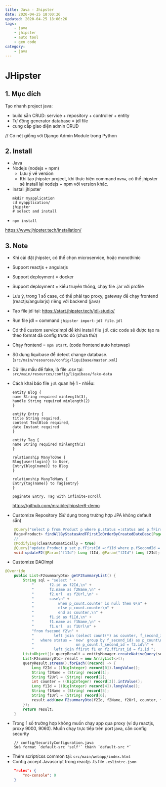 ```yaml
---
title: Java - Jhipster
date: 2020-04-25 18:00:26
updated: 2020-04-25 18:00:26
tags:
    - java
    - jhipster
    - auto tool
    - gen code
category: 
    - java
---
```


# JHipster
## 1. Mục đích
Tạo nhanh project java:
- build sẵn CRUD: service + repository + controller + entity
- Tự động generator database = jdl file
- cung cấp giao diện admin CRUD     

// Có nét giống với Django Admin Module trong Python
## 2. Install
- Java
- Nodejs (nodejs + npm)
    - Lưu ý về version 
    - Khi tạo jhipster project, khi thực hiện command `mvnw`, có thể jhipster sẽ install lại nodejs + npm với version khác.
- Install jhipster
    ```
    mkdir myapplication
    cd myapplication/
    jhipster
    # select and install
    ```
- `npm install`

https://www.jhipster.tech/installation/
## 3. Note
- Khi cài đặt jhipster, có thể chọn microservice, hoặc monothinic
- Support reactjs + angularjs
- Support deployment = docker
- Support deployment = kiểu truyền thống, chạy file .jar với profile
- Lưu ý, trong 1 số case, có thể phải tạo proxy, gateway để chạy frontend (reactjs/angularjs) riêng với backend (java)
- Tạo file jdl tại: https://start.jhipster.tech/jdl-studio/
- Run file jdl = command `jhipster import-jdl file.jdl`
- Có thể custom serviceImpl để khi install file `jdl` các code sẽ được tạo ra theo format đã config trước đó (chưa thử)
- Chạy frontend = `npm start`. (code frontend auto hotswap)
- Sử dụng liquibase để detect change database. (`src/main/resources/config/liquibase/master.xml`)
- Dữ liệu mẫu để fake, là file .csv tại: `src/main/resources/config/liquibase/fake-data`
- Cách khai báo file `jdl` quan hệ 1 - nhiều: 
    ```
    entity Blog {
    name String required minlength(3),
    handle String required minlength(2)
    }

    entity Entry {
    title String required,
    content TextBlob required,
    date Instant required
    }

    entity Tag {
    name String required minlength(2)
    }

    relationship ManyToOne {
    Blog{user(login)} to User,
    Entry{blog(name)} to Blog
    }

    relationship ManyToMany {
    Entry{tag(name)} to Tag{entry}
    }

    paginate Entry, Tag with infinite-scroll
    ```
    https://github.com/mraible/jhipster6-demo

- Customize Repository  (Sử dụng trong trường hợp JPA không default sẵn)

```java
    @Query("select p from Product p where p.status =:status and p.fFirstId =:f1Id order by p.createdDate desc")
    Page<Product> findAllByStatusAndFFirstIdOrderByCreatedDateDesc(Pageable pageable, @Param("status") String status, @Param("f1Id") Long f1Id);
    //
    @Modifying(clearAutomatically = true)
    @Query("update Product p set p.fFirstId =:f1Id where p.fSecondId =:f2Id")
    void updateF2(@Param("f1Id") Long f1Id, @Param("f2Id") Long f2Id);
```
- Customize DAOImpl

```java
@Override
    public List<F2summaryDto> getF2SummaryList() {
        String sql = "select " +
            "       f2.id as f2Id,\n" +
            "       f2.name as f2Name,\n" +
            "       f2.url  as f2Url,\n" +
            "       case\n" +
            "           when p_count.counter is null then 0\n" +
            "           else p_count.counter\n" +
            "           end as counter,\n" +
            "       f1.id as f1Id,\n" +
            "       f1.name as f1Name,\n" +
            "       f1.url  as f1Url\n" +
            "from fsecond f2\n" +
            "         left join (select count(*) as counter, f_second_id from product " +
            "   where status = 'new' group by f_second_id) as p_count\n" +
            "                   on p_count.f_second_id = f2.id\n" +
            "         left join ffirst f1 on f2.ffirst_id = f1.id ";
        List<Object[]> queryResult = entityManager.createNativeQuery(sql).getResultList();
        List<F2summaryDto> result = new ArrayList<>();
        queryResult.stream().forEach((record) -> {
            Long f2Id = ((BigInteger) record[0]).longValue();
            String f2Name = (String) record[1];
            String f2Url = (String) record[2];
            int counter = ((BigInteger) record[3]).intValue();
            Long f1Id = ((BigInteger) record[4]).longValue();
            String f1Name = (String) record[5];
            String f1Url = (String) record[6];
            result.add(new F2summaryDto(f2Id, f2Name, f2Url, counter, f1Id, f1Name, f1Url));
        });
        return result;
    }
```
- Trong 1 số trường hợp không muốn chạy app qua proxy (ví dụ reactjs, proxy 9000, 9060). Muốn chạy trực tiếp trên port java, cần config security 

```text
    // config/SecurityConfiguration.java
    Sửa format `default-src 'self'` thành `default-src *`
```
- Thêm script/css common tại: `src/main/webapp/index.html`
- Config accept Javascript trong reactjs .ts file `.eslintrc.json`

```json
    "rules": {
        "no-console": 0
    }
```
